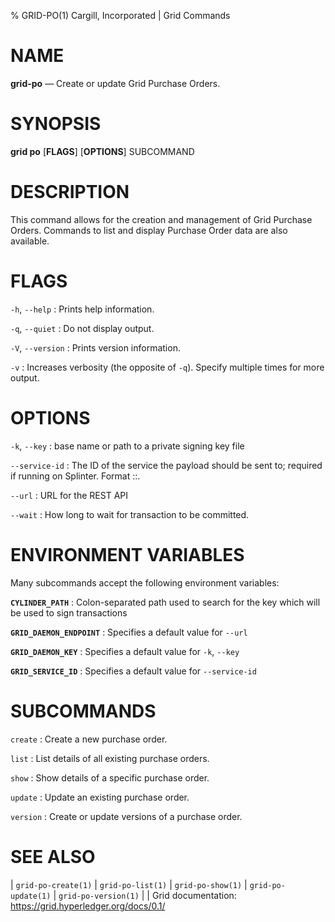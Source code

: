 % GRID-PO(1) Cargill, Incorporated | Grid Commands
<!--
  Copyright 2021 Cargill Incorporated
  Licensed under Creative Commons Attribution 4.0 International License
  https://creativecommons.org/licenses/by/4.0/
-->

NAME
====

**grid-po** — Create or update Grid Purchase Orders.

SYNOPSIS
========

**grid po** \[**FLAGS**\] \[**OPTIONS**\] SUBCOMMAND

DESCRIPTION
===========

This command allows for the creation and management of Grid Purchase Orders.
Commands to list and display Purchase Order data are also available.

FLAGS
=====

`-h`, `--help`
: Prints help information.

`-q`, `--quiet`
: Do not display output.

`-V`, `--version`
: Prints version information.

`-v`
: Increases verbosity (the opposite of `-q`). Specify multiple times for more
  output.

OPTIONS
=======

`-k`, `--key`
: base name or path to a private signing key file

`--service-id`
: The ID of the service the payload should be sent to; required if running on
  Splinter. Format <circuit-id>::<service-id>.

`--url`
: URL for the REST API

`--wait`
: How long to wait for transaction to be committed.

ENVIRONMENT VARIABLES
=====================

Many subcommands accept the following environment variables:

**`CYLINDER_PATH`**
: Colon-separated path used to search for the key which will be used
  to sign transactions

**`GRID_DAEMON_ENDPOINT`**
: Specifies a default value for `--url`

**`GRID_DAEMON_KEY`**
: Specifies a default value for  `-k`, `--key`

**`GRID_SERVICE_ID`**
: Specifies a default value for `--service-id`

SUBCOMMANDS
===========

`create`
: Create a new purchase order.

`list`
: List details of all existing purchase orders.

`show`
: Show details of a specific purchase order.

`update`
: Update an existing purchase order.

`version`
: Create or update versions of a purchase order.

SEE ALSO
========
| `grid-po-create(1)`
| `grid-po-list(1)`
| `grid-po-show(1)`
| `grid-po-update(1)`
| `grid-po-version(1)`
|
| Grid documentation: https://grid.hyperledger.org/docs/0.1/
